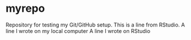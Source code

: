 # myrepo
Repository for testing my Git/GitHub setup. This is a line from RStudio.
A line I wrote on my local computer
A line I wrote on RStudio
